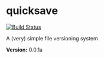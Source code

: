# quicksave
[![Build Status](https://travis-ci.org/agraubert/quicksave.svg?branch=master)](https://travis-ci.org/agraubert/quicksave)

A (very) simple file versioning system

__Version:__ 0.0.1a
